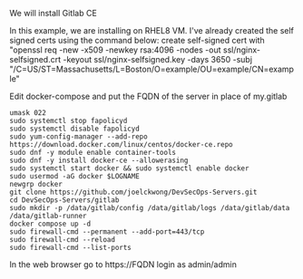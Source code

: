 We will install Gitlab CE

In this example, we are installing on RHEL8 VM. I've already created the self signed certs using the command below: create self-signed cert with "openssl req -new -x509 -newkey rsa:4096 -nodes -out ssl/nginx-selfsigned.crt -keyout ssl/nginx-selfsigned.key -days 3650 -subj "/C=US/ST=Massachusetts/L=Boston/O=example/OU=example/CN=example"

Edit docker-compose and put the FQDN of the server in place of my.gitlab
```
umask 022
sudo systemctl stop fapolicyd
sudo systemctl disable fapolicyd
sudo yum-config-manager --add-repo https://download.docker.com/linux/centos/docker-ce.repo
sudo dnf -y module enable container-tools
sudo dnf -y install docker-ce --allowerasing
sudo systemctl start docker && sudo systemctl enable docker
sudo usermod -aG docker $LOGNAME
newgrp docker
git clone https://github.com/joelckwong/DevSecOps-Servers.git
cd DevSecOps-Servers/gitlab
sudo mkdir -p /data/gitlab/config /data/gitlab/logs /data/gitlab/data /data/gitlab-runner
docker compose up -d
sudo firewall-cmd --permanent --add-port=443/tcp
sudo firewall-cmd --reload
sudo firewall-cmd --list-ports
```
In the web browser go to https://FQDN
login as admin/admin

